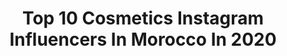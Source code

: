 ---
title: Top 10 Cosmetics Instagram Influencers In Morocco In 2020
description: >-
  Find top cosmetics Instagram influencers in Morocco in 2020. Most popular hashtags: #makeup #fashion #instagood #morocco.
platform: Instagram
profiles:
  - username: "barbaraders"
    fullname: >-
      Lifestyle Content Creator
    location: "Morocco"
    followers: 36860
    engagement: 217
    commentsToLikes: 0.039493
    id: ck0ubmkylexqb0i19fwg46n1w
    verified: false
    hashtags: "#creative, #authenticlovepresets, #girltraveling, #portrait"
  - username: "salwa.jd"
    fullname: >-
      Salwa JD🇲🇦'Official
    location: "Morocco"
    followers: 93053
    engagement: 201
    commentsToLikes: 0.018135
    id: ck5hqup4htr6o0i11h3it82uu
    verified: false
    hashtags: "#filmphotography, #gloss, #cosmetic, #crease"
  - username: "nourrina"
    fullname: >-
      NourElhouda
    location: "Morocco"
    followers: 112678
    engagement: 554
    commentsToLikes: 0.021242
    id: ck0vvwyxbr5690i19s2hhw77h
    verified: false
    hashtags: "#pizzalover, #dinner, #corona, #highlighter"
  - username: "kaoutarbarhmii"
    fullname: >-
      KB | Travel & Lifestyle 🇲🇦🇬🇧
    location: "Morocco"
    followers: 164448
    engagement: 280
    commentsToLikes: 0.017411
    id: ck0tvvz0hd0z20i196aqcddun
    verified: false
    hashtags: "#hijabers, #hijabismylif, #orangecounty, #instamakeup"
  - username: "maraya1404"
    fullname: >-
      🎀 Maraya 🎀 مرايا
    location: "Morocco"
    followers: 136669
    engagement: 159
    commentsToLikes: 0.090331
    id: ck5bxiz7gntfn0i118crktc6s
    verified: false
    hashtags: "#pourtoi, #jesuisresponsable, #confinement, #cairoegypt"
  - username: "desiperkins"
    fullname: >-
      D E S I • P E R K I N S
    location: "Morocco"
    followers: 3979741
    engagement: 345
    commentsToLikes: 0.010121
    id: ck0tzlxk9qtqk0i19v5aukp4t
    verified: true
    hashtags: "#floodof2019, #baddie, #guccibeauty, #ad"
  - username: "ghazichaimaee"
    fullname: >-
      S h a m y 💞
    location: "Morocco"
    followers: 203134
    engagement: 456
    commentsToLikes: 0.018038
    id: ck14hlrxrayhm0i19tjofs0x3
    verified: false
    hashtags: "#hijabblogger, #lazem, #quarantinechallenge, #hijabstyleicon"
  - username: "jihaneoumha"
    fullname: >-
      Jihane Oumha
    location: "Morocco"
    followers: 365816
    engagement: 338
    commentsToLikes: 0.073884
    id: ck5hqullztqz60i115i6r3byg
    verified: false
    hashtags: "#bride, #makeupvideo, #photography, #event"
  - username: "bojanvukadinov"
    fullname: >-
      Bojan Vukadinov
    location: "Morocco"
    followers: 90954
    engagement: 597
    commentsToLikes: 0.004838
    id: ck135iy2n1nqk0i19jopvnbqc
    verified: false
    hashtags: "#teslavoda, #tb, #covid, #stayhome"
  - username: "fatima_zahra_af"
    fullname: >-
      kharbachaty
    location: "Morocco"
    followers: 44086
    engagement: 56
    commentsToLikes: 0.058994
    id: ck14gu6m071py0i19k3wu3539
    verified: false
    hashtags: "#piximakeup, #bananarepublic, #sheingals, #blackvibes"
---